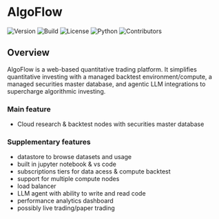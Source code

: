 # AlgoFlow

![Version](https://img.shields.io/github/v/tag/algoflow-quant/algoflow)
![Build](https://github.com/algoflow-quant/algoflow/actions/workflows/commitlint.yml/badge.svg)
![License](https://img.shields.io/badge/license-MIT-blue)
![Python](https://img.shields.io/badge/python-3.9+-blue)
![Contributors](https://img.shields.io/github/contributors/algoflow-quant/algoflow)

## Overview

AlgoFlow is a web-based quantitative trading platform. It simplifies quantitative investing with a managed backtest environment/compute, a managed securities master database, and agentic LLM integrations to supercharge algorithmic investing. 

### Main feature
- Cloud research & backtest nodes with securities master database

### Supplementary features
- datastore to browse datasets and usage
- built in jupyter notebook & vs code
- subscriptions tiers for data acess & compute backtest
- support for multiple compute nodes
- load balancer
- LLM agent with ability to write and read code
- performance analytics dashboard
- possibly live trading/paper trading
